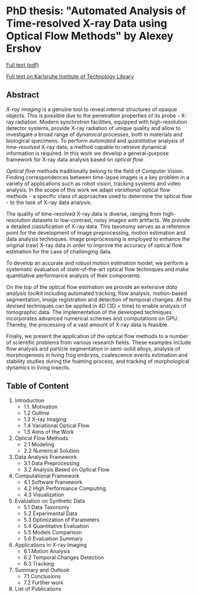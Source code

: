 # PhD thesis: "Automated Analysis of Time-resolved X-ray Data using Optical Flow Methods" by Alexey Ershov

[Full text (pdf)](../master/PhD_Thesis_Ershov.pdf)

[Full text on Karlsruhe Institute of Technology Library](https://publikationen.bibliothek.kit.edu/1000055519)




## Abstract


*X-ray imaging* is a genuine tool to reveal internal structures of opaque objects. This is possible due to the penetration properties of its probe - X-ray radiation.
Modern synchrotron facilities, equipped with high-resolution detector systems, provide  X-ray radiation of unique quality and allow to investigate a broad range of *dynamical* processes, both in materials and biological specimens.
To perform *automated* and *quantitative* analysis of *time-resolved* X-ray data, a method capable to retrieve dynamical information is required. In this work we develop a general-purpose framework for X-ray data analysis based on *optical flow*.


*Optical flow* methods traditionally belong to the field of Computer Vision. Finding correspondences between time-lapse images is a key problem in a variety of applications such as robot vision, tracking systems and video analysis.
In the scope of this work we adapt  *variational* optical flow methods - a specific class of approaches used to determine the optical flow - to the task of X-ray data analysis.


The quality of time-resolved X-ray data is diverse, ranging from high-resolution datasets to low-contrast, noisy images with artifacts. We provide a detailed classification of X-ray data. This taxonomy serves as a reference point for the development of image preprocessing, motion estimation and data analysis techniques. Image preprocessing is employed to enhance the original (raw) X-ray data in order to improve the accuracy of optical flow estimation for the case of challenging data.
 

To develop an accurate and *robust* motion estimation model, we perform a systematic evaluation of state-of-the-art optical flow techniques and make quantitative performance analysis of their components. 


On the top of the optical flow estimation we provide an extensive *data analysis toolkit* including automated tracking, flow analysis, motion-based segmentation, image registration and detection of temporal changes. All the devised techniques can be applied in 4D (3D + time) to enable analysis of tomographic data.
The implementation of the developed techniques incorporates advanced numerical schemes and computations on GPU. Thereby, the processing of a vast amount of X-ray data is feasible. 


Finally, we present the application of the optical flow methods to a number of scientific problems from various research fields. These examples include flow analysis and particle segmentation in semi-solid alloys, analysis of morphogenesis in living frog embryos, coalescence events estimation and stability studies during the foaming process, and tracking of morphological dynamics in living insects.

## Table of Content


1. Introduction
   - 1.1. Motivation
   - 1.2 Outline 
   - 1.3 X-ray Imaging 
   - 1.4 Variational Optical Flow
   - 1.5 Aims of the Work
2. Optical Flow Methods
   - 2.1 Modeling
   - 2.2 Numerical Solution
3. Data Analysis Framework
   - 3.1 Data Preprocessing 
   - 3.2 Analysis Based on Optical Flow
4. Computational Framework 
   - 4.1 Software Framework 
   - 4.2 High Performance Computing
   - 4.3 Visualization
5. Evaluation on Synthetic Data
   - 5.1 Data Taxonomy 
   - 5.2 Experimental Data
   - 5.3 Optimization of Parameters
   - 5.4 Quantitative Evaluation
   - 5.5 Models Comparison
   - 5.6 Evaluation Summary
6. Applications in X-ray Imaging
   - 6.1 Motion Analysis
   - 6.2 Temporal Changes Detection
   - 6.3 Tracking
7. Summary and Outlook
   - 7.1 Conclusions
   - 7.2 Further work
8. List of Publications
  
